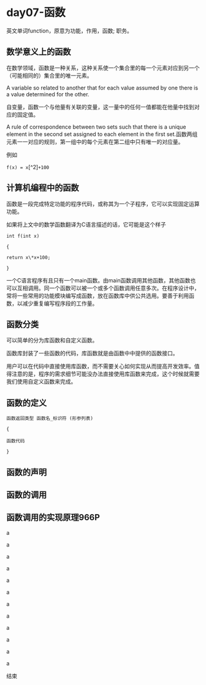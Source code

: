 # day07-函数

英文单词function，原意为功能，作用，函数; 职务。

## 数学意义上的函数

在数学领域，函数是一种关系，这种关系使一个集合里的每一个元素对应到另一个（可能相同的）集合里的唯一元素。

A variable so related to another that for each value assumed by one there is a value determined for the other.

自变量，函数一个与他量有关联的变量，这一量中的任何一值都能在他量中找到对应的固定值。

A rule of correspondence between two sets such that there is a unique element in the second set assigned to each element in the first set.函数两组元素一一对应的规则，第一组中的每个元素在第二组中只有唯一的对应量。

例如

`f(x) = x`[^2]`+100`

## 计算机编程中的函数

函数是一段完成特定功能的程序代码，或称其为一个子程序，它可以实现固定运算功能。

如果将上文中的数学函数翻译为C语言描述的话，它可能是这个样子

`int f(int x)`

`{`

`return x\*x+100;`

`}`

一个C语言程序有且只有一个main函数。由main函数调用其他函数，其他函数也可以互相调用。同一个函数可以被一个或多个函数调用任意多次。在程序设计中，常将一些常用的功能模块编写成函数，放在函数库中供公共选用。要善于利用函数，以减少重复编写程序段的工作量。

## 函数分类

可以简单的分为库函数和自定义函数。

函数库封装了一些函数的代码，库函数就是由函数中中提供的函数接口。

用户可以在代码中直接使用库函数，而不需要关心如何实现从而提高开发效率。值得注意的是，程序的需求细节可能没办法直接使用库函数来完成，这个时候就需要我们使用自定义函数来完成。

## 

## 函数的定义

`函数返回类型 函数名_标识符 (形参列表)`

`{`

`函数代码`

`}`

## 函数的声明

## 函数的调用



## 函数调用的实现原理966P


a

a



a

a

a

a

a

a

a

a

a

a

结束



